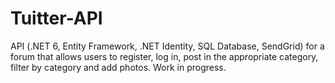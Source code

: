 ﻿# Tuitter-API
API (.NET 6, Entity Framework, .NET Identity, SQL Database, SendGrid) for a forum that allows users to register, log in, post in the appropriate category, filter by category and add photos. Work in progress.
